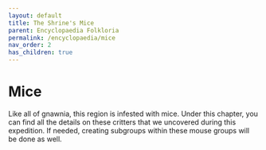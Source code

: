 ```yaml
---
layout: default
title: The Shrine's Mice
parent: Encyclopaedia Folkloria
permalink: /encyclopaedia/mice
nav_order: 2
has_children: true
---
```


# Mice

Like all of gnawnia, this region is infested with mice. Under this chapter, you can find all the details on these critters that we uncovered during this expedition. If needed, creating subgroups within these mouse groups will be done as well.